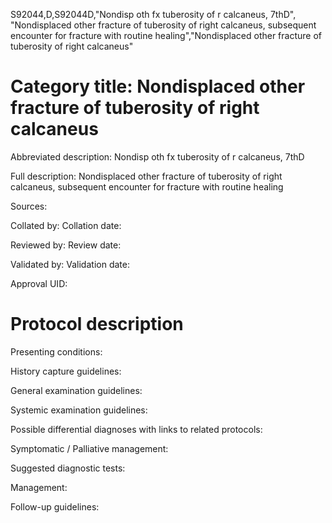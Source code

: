 S92044,D,S92044D,"Nondisp oth fx tuberosity of r calcaneus, 7thD", "Nondisplaced other fracture of tuberosity of right calcaneus, subsequent encounter for fracture with routine healing","Nondisplaced other fracture of tuberosity of right calcaneus"
# Category title: Nondisplaced other fracture of tuberosity of right calcaneus

Abbreviated description: Nondisp oth fx tuberosity of r calcaneus, 7thD

Full description: Nondisplaced other fracture of tuberosity of right calcaneus, subsequent encounter for fracture with routine healing

Sources:

Collated by:
Collation date:

Reviewed by:
Review date:

Validated by:
Validation date:

Approval UID:

# Protocol description

Presenting conditions:

History capture guidelines:

General examination guidelines:

Systemic examination guidelines:

Possible differential diagnoses with links to related protocols:

Symptomatic / Palliative management:

Suggested diagnostic tests:

Management:

Follow-up guidelines:
